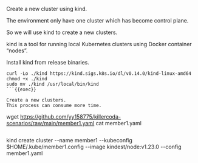 Create a new cluster using kind.

The environment only have one cluster which has become control plane.

So we will use kind to create a new clusters.

kind is a tool for running local Kubernetes clusters using Docker container “nodes”.

Install kind from release binaries.

```
curl -Lo ./kind https://kind.sigs.k8s.io/dl/v0.14.0/kind-linux-amd64
chmod +x ./kind
sudo mv ./kind /usr/local/bin/kind
```{{exec}}

Create a new clusters.
This process can consume more time.

```
wget https://github.com/yy158775/killercoda-scenarios/raw/main/member1.yaml
cat member1.yaml
```{{exec}}

```
kind create cluster --name member1 --kubeconfig $HOME/.kube/member1.config --image kindest/node:v1.23.0 --config member1.yaml
```{{exec}}